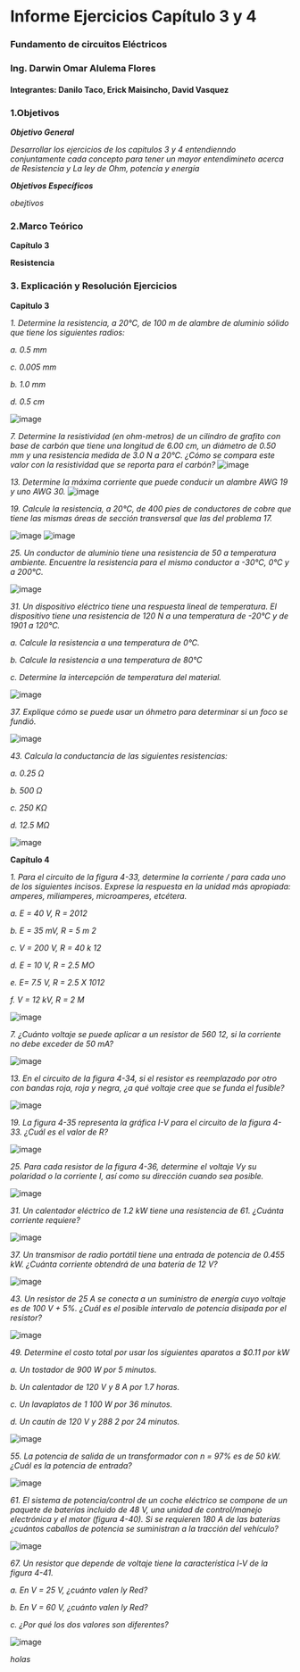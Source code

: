 # Informe Ejercicios Capítulo 3 y 4
### Fundamento de circuitos Eléctricos 
### Ing. Darwin Omar Alulema Flores

#### Integrantes: Danilo Taco, Erick Maisincho, David Vasquez

### 1.Objetivos
***Objetivo General***

_Desarrollar los ejercicios de los capitulos 3 y 4 entendienndo conjuntamente cada concepto para tener un mayor entendimineto acerca de Resistencia y La ley de Ohm, potencia y energía_

***Objetivos Específicos***

_obejtivos_

### 2.Marco Teórico
**Capítulo 3** 

**Resistencia**

### 3. Explicación y Resolución Ejercicios
**Capitulo 3**

_1. Determine la resistencia, a 20°C, de 100 m de alambre de aluminio sólido que
tiene los siguientes radios:_  

_a. 0.5 mm_

_c. 0.005 mm_ 

_b. 1.0 mm_

_d. 0.5 cm_

![image](https://user-images.githubusercontent.com/84418933/121631834-776b3180-ca45-11eb-965f-37081764ea74.png)

_7. Determine la resistividad (en ohm-metros) de un cilindro de grafito con base de carbón que tiene una longitud de 6.00 cm, un diámetro de 0.50 mm y una resistencia medida de 3.0 N a 20°C. ¿Cómo se compara este valor con la resistividad que se reporta para el carbón?_
![image](https://user-images.githubusercontent.com/84418933/121632028-d630ab00-ca45-11eb-8d4f-fd203de51193.png)

_13. Determine la máxima corriente que puede conducir un alambre AWG 19 y uno AWG 30._
![image](https://user-images.githubusercontent.com/84418933/121632117-06784980-ca46-11eb-8c50-e3ea3fc5fa0a.png)

_19. Calcule la resistencia, a 20°C, de 400 pies de conductores de cobre que tiene las mismas áreas de sección transversal que las del problema 17._

![image](https://user-images.githubusercontent.com/84418933/121632185-29a2f900-ca46-11eb-8142-d6059abe4f14.png)
![image](https://user-images.githubusercontent.com/84418933/121632227-39bad880-ca46-11eb-99a5-12a6da7f2ace.png)

_25. Un conductor de aluminio tiene una resistencia de 50 a temperatura ambiente. Encuentre la resistencia para el mismo conductor a -30°C, 0°C y a 200°C._

![image](https://user-images.githubusercontent.com/84418933/121632360-7981c000-ca46-11eb-88cb-9d00c4e38a2c.png)

_31. Un dispositivo eléctrico tiene una respuesta lineal de temperatura. El dispositivo tiene una resistencia de 120 N a una temperatura de -20°C y de 1901 a 120°C._ 

_a. Calcule la resistencia a una temperatura de 0°C._ 

_b. Calcule la resistencia a una temperatura de 80°C_

_c. Determine la intercepción de temperatura del material._

![image](https://user-images.githubusercontent.com/84418933/121632562-d1b8c200-ca46-11eb-86e3-1f473e93a5bf.png)

_37. Explique cómo se puede usar un óhmetro para determinar si un foco se fundió._

![image](https://user-images.githubusercontent.com/84418933/121632671-ff057000-ca46-11eb-92fb-3b7283a8f147.png)

_43. Calcula la conductancia de las siguientes resistencias:_

_a. 0.25 Ω_ 

_b. 500 Ω_

_c. 250 ΚΩ_

_d. 12.5 ΜΩ_

![image](https://user-images.githubusercontent.com/84418933/121632730-22c8b600-ca47-11eb-8bdc-673db5aaa7fb.png)

**Capítulo 4**

_1. Para el circuito de la figura 4-33, determine la corriente / para cada uno de los
siguientes incisos. Exprese la respuesta en la unidad más apropiada: amperes, miliamperes, microamperes, etcétera._ 

_a. E = 40 V, R = 2012_

_b. E = 35 mV, R = 5 m 2_

_c. V = 200 V, R = 40 k 12_

_d. E = 10 V, R = 2.5 MO_

_e. E= 7.5 V, R = 2.5 X 1012_

_f. V = 12 kV, R = 2 M_

![image](https://user-images.githubusercontent.com/84418933/121633101-d0d46000-ca47-11eb-91aa-07bbb9eae7fa.png)

_7. ¿Cuánto voltaje se puede aplicar a un resistor de 560 12, si la corriente no debe exceder de 50 mA?_

![image](https://user-images.githubusercontent.com/84418933/121633239-08dba300-ca48-11eb-9dbf-70f732c1724a.png)

_13. En el circuito de la figura 4-34, si el resistor es reemplazado por otro con bandas roja, roja y negra, ¿a qué voltaje cree que se funda el fusible?_

![image](https://user-images.githubusercontent.com/84418933/121633339-39234180-ca48-11eb-8148-821a6c53b5cc.png)

_19. La figura 4-35 representa la gráfica I-V para el circuito de la figura 4-33. ¿Cuál es el valor de R?_

![image](https://user-images.githubusercontent.com/84418933/121633381-4d673e80-ca48-11eb-98de-3f05d8ba0619.png)

_25. Para cada resistor de la figura 4-36, determine el voltaje Vy su polaridad o la corriente I, así como su dirección cuando sea posible._

![image](https://user-images.githubusercontent.com/84418933/121633423-640d9580-ca48-11eb-857b-8a6ebf0c813f.png)

_31. Un calentador eléctrico de 1.2 kW tiene una resistencia de 61. ¿Cuánta corriente requiere?_

![image](https://user-images.githubusercontent.com/84418933/121633598-b484f300-ca48-11eb-81c2-248556c6f608.png)

_37. Un transmisor de radio portátil tiene una entrada de potencia de 0.455 kW. ¿Cuánta corriente obtendrá de una batería de 12 V?_

![image](https://user-images.githubusercontent.com/84418933/121633633-c5356900-ca48-11eb-8219-3d1e4156a5b4.png)

_43. Un resistor de 25 A se conecta a un suministro de energía cuyo voltaje es de 100 V + 5%. ¿Cuál es el posible intervalo de potencia disipada por el resistor?_

![image](https://user-images.githubusercontent.com/84418933/121633661-d54d4880-ca48-11eb-834c-7627d8873c40.png)

_49. Determine el costo total por usar los siguientes aparatos a $0.11 por kW_

_a. Un tostador de 900 W por 5 minutos._

_b. Un calentador de 120 V y 8 A por 1.7 horas._ 

_c. Un lavaplatos de 1 100 W por 36 minutos._

_d. Un cautín de 120 V y 288 2 por 24 minutos._

![image](https://user-images.githubusercontent.com/84418933/121633798-180f2080-ca49-11eb-8adf-859f390bc95e.png)

_55. La potencia de salida de un transformador con n = 97% es de 50 kW. ¿Cuál es la potencia de entrada?_

![image](https://user-images.githubusercontent.com/84418933/121633897-468cfb80-ca49-11eb-8631-7532819dd5fb.png)

_61. El sistema de potencia/control de un coche eléctrico se compone de un paquete de baterías incluido de 48 V, una unidad de control/manejo electrónica y el motor (figura 4-40). Si se requieren 180 A de las baterías ¿cuántos caballos de potencia se suministran a la tracción del vehículo?_

![image](https://user-images.githubusercontent.com/84418933/121634004-74724000-ca49-11eb-9638-8414b88c785e.png)

_67. Un resistor que depende de voltaje tiene la característica l-V de la figura 4-41._

_a. En V = 25 V, ¿cuánto valen ly Red?_

_b. En V = 60 V, ¿cuánto valen ly Red?_

_c. ¿Por qué los dos valores son diferentes?_

![image](https://user-images.githubusercontent.com/84418933/121634120-a97e9280-ca49-11eb-8144-67caa6c3a83e.png)

_holas_





